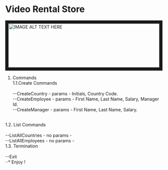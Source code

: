 <h1>Video Rental Store</h1>

<img src="https://vignette2.wikia.nocookie.net/tinytower/images/b/bd/Video_Rental.png/revision/latest?cb=20130515011338" 
alt="IMAGE ALT TEXT HERE" width="480" height="140" border="10" /><br>

1. Commands <br>
1.1.Create Commands <br><br>
--CreateCountry - params - Initials, Country Code.<br>
--CreateEmployee - params - First Name, Last Name, Salary, Manager Id.<br>
--CreateManager - params - First Name, Last Name, Salary.<br>
<br>
1.2. List Commands<br><br>
--ListAllCountries - no params -<br>
--ListAllEmployees - no params -<br>
1.3. Termination<br><br>
--Exit<br>
⋅⋅* Enjoy ! 
